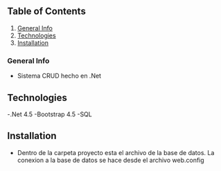 ## Table of Contents
1. [General Info](#general-info)
2. [Technologies](#technologies)
3. [Installation](#installation)
### General Info
- Sistema CRUD hecho en .Net

## Technologies
-.Net 4.5
-Bootstrap 4.5
-SQL
## Installation
- Dentro de la carpeta proyecto esta el archivo de la base de datos. La conexion a la base de datos se hace desde el archivo web.config

